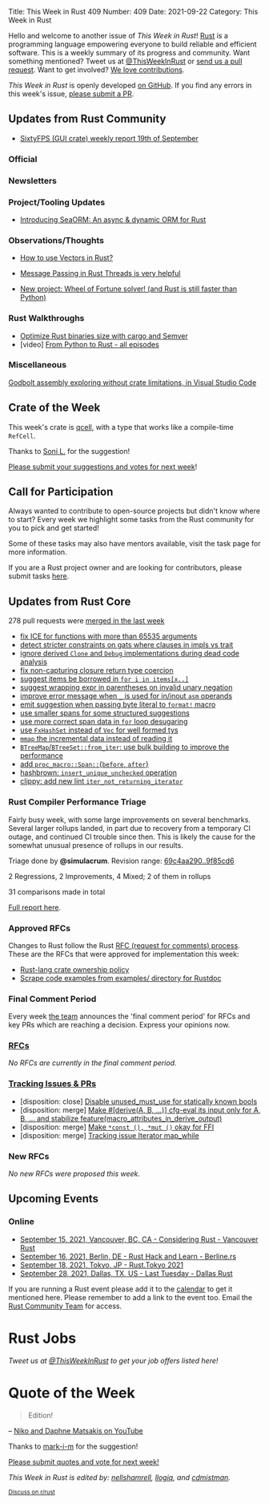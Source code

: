 Title: This Week in Rust 409
Number: 409
Date: 2021-09-22
Category: This Week in Rust

Hello and welcome to another issue of *This Week in Rust*!
[Rust](http://rust-lang.org) is a programming language empowering everyone to build reliable and efficient software.
This is a weekly summary of its progress and community.
Want something mentioned? Tweet us at [@ThisWeekInRust](https://twitter.com/ThisWeekInRust) or [send us a pull request](https://github.com/rust-lang/this-week-in-rust).
Want to get involved? [We love contributions](https://github.com/rust-lang/rust/blob/master/CONTRIBUTING.md).

*This Week in Rust* is openly developed [on GitHub](https://github.com/rust-lang/this-week-in-rust).
If you find any errors in this week's issue, [please submit a PR](https://github.com/rust-lang/this-week-in-rust/pulls).

## Updates from Rust Community

* [SixtyFPS (GUI crate) weekly report 19th of September](https://sixtyfps.io/thisweek/2021-09-20.html)

### Official

### Newsletters

### Project/Tooling Updates

* [Introducing SeaORM: An async & dynamic ORM for Rust](https://www.sea-ql.org/SeaORM/blog/2021-09-20-introducing-sea-orm)

### Observations/Thoughts
* [How to use Vectors in Rust?](https://blog.knoldus.com/how-to-use-vectors-in-rust/)
* [Message Passing in Rust Threads is very helpful](https://blog.knoldus.com/message-passing-in-rust-threads-is-very-helpful/)

* [New project: Wheel of Fortune solver! (and Rust is still faster than Python)](https://gregstoll.wordpress.com/2021/09/18/new-project-wheel-of-fortune-solver-and-rust-is-still-faster-than-python/)

### Rust Walkthroughs

* [Optimize Rust binaries size with cargo and Semver](https://oknozor.github.io/blog/optimize-rust-binary-size/)
* [video] [From Python to Rust - all episodes](https://www.youtube.com/watch?v=7odJDwhjCXQ&list=PLEIv4NBmh-GsWGE9mY3sF9c5lgh5Z_jLr&ab_channel=BedroomBuilds)

### Miscellaneous

[Godbolt assembly exploring without crate limitations, in Visual Studio Code](https://saveriomiroddi.github.io/Rust-lulz-godbolt-assembly-exploring-without-crate-limitations-in-visual-studio-code)

## Crate of the Week

This week's crate is [qcell](https://github.com/uazu/qcell), with a type that works like a compile-time `RefCell`.

Thanks to [Soni L.](https://users.rust-lang.org/t/crate-of-the-week/2704/952) for the suggestion!

[Please submit your suggestions and votes for next week][submit_crate]!

[submit_crate]: https://users.rust-lang.org/t/crate-of-the-week/2704

## Call for Participation

Always wanted to contribute to open-source projects but didn't know where to start?
Every week we highlight some tasks from the Rust community for you to pick and get started!

Some of these tasks may also have mentors available, visit the task page for more information.

If you are a Rust project owner and are looking for contributors, please submit tasks [here][guidelines].

[guidelines]: https://users.rust-lang.org/t/twir-call-for-participation/4821

## Updates from Rust Core

278 pull requests were [merged in the last week][merged]

[merged]: https://github.com/search?q=is%3Apr+org%3Arust-lang+is%3Amerged+merged%3A2021-09-06..2021-09-13

* [fix ICE for functions with more than 65535 arguments](https://github.com/rust-lang/rust/pull/88733)
* [detect stricter constraints on gats where clauses in impls vs trait](https://github.com/rust-lang/rust/pull/88336)
* [ignore derived `Clone` and `Debug` implementations during dead code analysis](https://github.com/rust-lang/rust/pull/85200)
* [fix non-capturing closure return type coercion](https://github.com/rust-lang/rust/pull/88147)
* [suggest items be borrowed in `for i in items[x..]`](https://github.com/rust-lang/rust/pull/88578)
* [suggest wrapping expr in parentheses on invalid unary negation](https://github.com/rust-lang/rust/pull/88757)
* [improve error message when `_` is used for in/inout `asm` operands](https://github.com/rust-lang/rust/pull/88209)
* [emit suggestion when passing byte literal to `format!` macro](https://github.com/rust-lang/rust/pull/87441)
* [use smaller spans for some structured suggestions](https://github.com/rust-lang/rust/pull/87915)
* [use more correct span data in `for` loop desugaring](https://github.com/rust-lang/rust/pull/88214)
* [use `FxHashSet` instead of `Vec` for well formed tys](https://github.com/rust-lang/rust/pull/88771)
* [`mmap` the incremental data instead of reading it](https://github.com/rust-lang/rust/pull/83214)
* [`BTreeMap`/`BTreeSet::from_iter`: use bulk building to improve the performance](https://github.com/rust-lang/rust/pull/88448)
* [add `proc_macro::Span::`{`before`, `after`}](https://github.com/rust-lang/rust/pull/86165)
* [hashbrown: `insert_unique_unchecked` operation](https://github.com/rust-lang/hashbrown/pull/293)
* [clippy: add new lint `iter_not_returning_iterator`](https://github.com/rust-lang/rust-clippy/pull/7610)

### Rust Compiler Performance Triage

Fairly busy week, with some large improvements on several benchmarks. Several
larger rollups landed, in part due to recovery from a temporary CI outage,
and continued CI trouble since then. This is likely the cause for the
somewhat unusual presence of rollups in our results.

Triage done by **@simulacrum**.
Revision range: [69c4aa290..9f85cd6](https://perf.rust-lang.org/?start=69c4aa2901ffadf69deaf91b2f90604bcbc2eb36&end=9f85cd6f2ab2769c16e89dcdddb3e11d9736b351&absolute=false&stat=instructions%3Au)

2 Regressions, 2 Improvements, 4 Mixed; 2 of them in rollups

31 comparisons made in total

[Full report here](https://github.com/rust-lang/rustc-perf/blob/master/triage/2021-09-14.md).

### Approved RFCs

Changes to Rust follow the Rust [RFC (request for comments) process](https://github.com/rust-lang/rfcs#rust-rfcs). These
are the RFCs that were approved for implementation this week:

* [Rust-lang crate ownership policy](https://github.com/rust-lang/rfcs/pull/3119)
* [Scrape code examples from examples/ directory for Rustdoc](https://github.com/rust-lang/rfcs/pull/3123)

### Final Comment Period

Every week [the team](https://www.rust-lang.org/team.html) announces the
'final comment period' for RFCs and key PRs which are reaching a
decision. Express your opinions now.

### [RFCs](https://github.com/rust-lang/rfcs/labels/final-comment-period)

*No RFCs are currently in the final comment period.*

### [Tracking Issues & PRs](https://github.com/rust-lang/rust/labels/final-comment-period)

* [disposition: close] [Disable unused_must_use for statically known bools](https://github.com/rust-lang/rust/pull/88028)
* [disposition: merge] [Make #[derive(A, B, ...)] cfg-eval its input only for A, B, ... and stabilize feature(macro_attributes_in_derive_output)](https://github.com/rust-lang/rust/pull/87220)
* [disposition: merge] [Make `*const (), *mut ()` okay for FFI](https://github.com/rust-lang/rust/pull/84267)
* [disposition: merge] [Tracking issue Iterator map_while](https://github.com/rust-lang/rust/issues/68537)

### New RFCs

*No new RFCs were proposed this week.*

## Upcoming Events

### Online

* [September 15, 2021, Vancouver, BC, CA - Considering Rust - Vancouver Rust](https://www.meetup.com/Vancouver-Rust/events/zkqvjsyccmbtb/)
* [September 16, 2021, Berlin, DE - Rust Hack and Learn - Berline.rs](https://berline.rs/)
* [September 18, 2021, Tokyo, JP - Rust.Tokyo 2021](https://rust.tokyo/)
* [September 28, 2021, Dallas, TX, US - Last Tuesday - Dallas Rust](https://www.meetup.com/Dallas-Rust/events/jqxqwryccmblc/)


If you are running a Rust event please add it to the [calendar] to get
it mentioned here. Please remember to add a link to the event too.
Email the [Rust Community Team][community] for access.

[calendar]: https://www.google.com/calendar/embed?src=apd9vmbc22egenmtu5l6c5jbfc%40group.calendar.google.com
[community]: mailto:community-team@rust-lang.org

# Rust Jobs

*Tweet us at [@ThisWeekInRust](https://twitter.com/ThisWeekInRust) to get your job offers listed here!*

# Quote of the Week

> Edition!

– [Niko and Daphne Matsakis on YouTube](https://www.youtube.com/watch?v=q0aNduqb2Ro)

Thanks to [mark-i-m](https://users.rust-lang.org/t/twir-quote-of-the-week/328/1102) for the suggestion!

[Please submit quotes and vote for next week!](https://users.rust-lang.org/t/twir-quote-of-the-week/328)

*This Week in Rust is edited by: [nellshamrell](https://github.com/nellshamrell), [llogiq](https://github.com/llogiq), and [cdmistman](https://github.com/cdmistman).*

<small>[Discuss on r/rust](https://www.reddit.com/r/rust/comments/k5nsab/this_week_in_rust_367/)</small>
